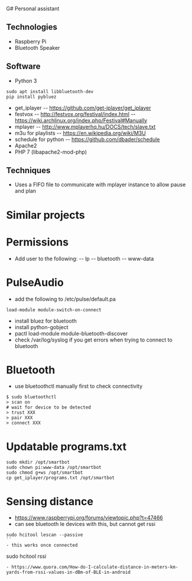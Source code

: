 G# Personal assistant

## Technologies

- Raspberry Pi
- Bluetooth Speaker

## Software

- Python 3
```
sudo apt install libbluetooth-dev
pip install pybluez
```
- get_iplayer
-- https://github.com/get-iplayer/get_iplayer
- festvox
-- http://festvox.org/festival/index.html
-- https://wiki.archlinux.org/index.php/Festival#Manually
- mplayer
-- http://www.mplayerhq.hu/DOCS/tech/slave.txt
- m3u for playlists
-- https://en.wikipedia.org/wiki/M3U
- schedule for python
-- https://github.com/dbader/schedule
- Apache2
- PHP 7 (libapache2-mod-php)

## Techniques

- Uses a FIFO file to communicate with mplayer instance to allow pause and plan

# Similar projects


# Permissions

- Add user to the following:
-- lp
-- bluetooth
-- www-data

# PulseAudio

- add the following to /etc/pulse/default.pa
```
load-module module-switch-on-connect
```
- install bluez for bluetooth
- install python-gobject
- pactl load-module module-bluetooth-discover
- check /var/log/syslog if you get errors when trying to connect to bluetooth

# Bluetooth

- use bluetoothctl manually first to check connectivity
```
$ sudo bluetoothctl
> scan on
# wait for device to be detected
> trust XXX
> pair XXX
> connect XXX
```

# Updatable programs.txt

```
sudo mkdir /opt/smartbot
sudo chown pi:www-data /opt/smartbot
sudo chmod g+ws /opt/smartbot
cp get_iplayer/programs.txt /opt/smartbot
```

# Sensing distance

- https://www.raspberrypi.org/forums/viewtopic.php?t=47466
- can see bluetooth le devices with this, but cannot get rssi
```
sudo hcitool lescan --passive
``
- this works once connected
```
sudo hcitool rssi <device>
```
- https://www.quora.com/How-do-I-calculate-distance-in-meters-km-yards-from-rssi-values-in-dBm-of-BLE-in-android
